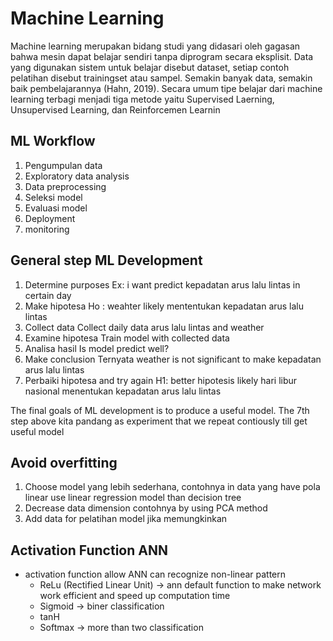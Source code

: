 # Machine Learning
Machine learning merupakan bidang studi yang didasari oleh gagasan
bahwa mesin dapat belajar sendiri tanpa diprogram secara eksplisit. Data yang 
digunakan sistem untuk belajar disebut dataset, setiap contoh pelatihan disebut 
trainingset atau sampel. Semakin banyak data, semakin baik pembelajarannya
(Hahn, 2019). Secara umum tipe belajar dari machine learning terbagi menjadi tiga 
metode yaitu Supervised Laerning, Unsupervised Learning, dan Reinforcemen 
Learnin
## ML Workflow

1. Pengumpulan data
2. Exploratory data analysis
3. Data preprocessing
4. Seleksi model
5. Evaluasi model
6. Deployment
7. monitoring

## General step ML Development
1.	Determine purposes 
Ex: i want predict kepadatan  arus lalu lintas in certain day
2.	Make hipotesa 
Ho : weahter likely mententukan kepadatan arus lalu lintas
3.	Collect data
Collect daily data arus lalu lintas and weather
4.	Examine hipotesa 
Train model with collected data
5.	Analisa hasil
Is model predict well?
6.	Make conclusion 
Ternyata weather is not significant to make kepadatan arus lalu lintas
7.	Perbaiki hipotesa and try again
H1: better hipotesis likely hari libur nasional menentukan kepadatan arus lalu lintas

The final goals of ML development is to produce a useful model. The 7th step above kita pandang as experiment that we repeat contiously till get useful model 


## Avoid overfitting
1. Choose model yang lebih sederhana, contohnya in data yang have pola linear use linear regression model than decision tree
2. Decrease data dimension contohnya by using PCA method
3. Add data for pelatihan model jika memungkinkan

## Activation Function ANN
- activation function allow ANN can recognize non-linear pattern
  - ReLu (Rectified Linear Unit) -> ann default function to make network work efficient and speed up computation time
  - Sigmoid -> biner classification
  - tanH
  - Softmax -> more than two classification
